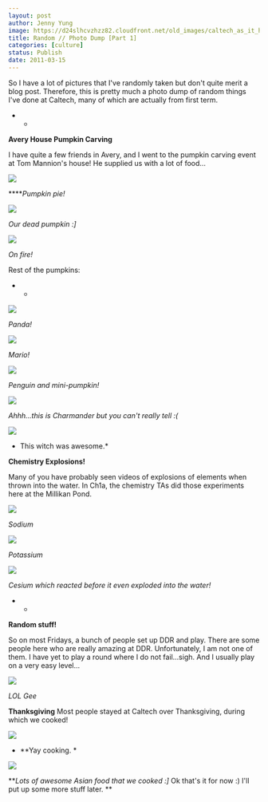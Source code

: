 ```yaml
---
layout: post
author: Jenny Yung
image: https://d24slhcvzhzz82.cloudfront.net/old_images/caltech_as_it_happens/6a0105349b8251970b014e86b3bb14970d.jpg
title: Random // Photo Dump [Part 1] 
categories: [culture]
status: Publish
date: 2011-03-15
---
```


So I have a lot of pictures that I've randomly taken but don't quite merit a blog post. Therefore, this is pretty much a photo dump of random things I've done at Caltech, many of which are actually from first term.


* *


**Avery House Pumpkin Carving**


I have quite a few friends in Avery, and I went to the pumpkin carving event at Tom Mannion's house! He supplied us with a lot of food...

[![](https://4.bp.blogspot.com/_lSY_-cBq12M/TNjxO6GPDwI/AAAAAAAAA1Y/lLfd-kR9t-g/s320/69070_444674836541_666791541_5854184_5014190_n.jpg)](https://4.bp.blogspot.com/_lSY_-cBq12M/TNjxO6GPDwI/AAAAAAAAA1Y/lLfd-kR9t-g/s1600/69070_444674836541_666791541_5854184_5014190_n.jpg)

*****Pumpkin pie!*

[![](https://2.bp.blogspot.com/_lSY_-cBq12M/TNjxpKKqIBI/AAAAAAAAA1c/Jhez4HrSrCw/s320/74295_444675046541_666791541_5854199_678897_n.jpg)](https://2.bp.blogspot.com/_lSY_-cBq12M/TNjxpKKqIBI/AAAAAAAAA1c/Jhez4HrSrCw/s1600/74295_444675046541_666791541_5854199_678897_n.jpg)

*Our dead pumpkin :]*

[![](https://1.bp.blogspot.com/_lSY_-cBq12M/TNjxy4j6DSI/AAAAAAAAA1g/l-1VRn7al-Q/s320/72421_444675106541_666791541_5854202_7800560_n.jpg)](https://1.bp.blogspot.com/_lSY_-cBq12M/TNjxy4j6DSI/AAAAAAAAA1g/l-1VRn7al-Q/s1600/72421_444675106541_666791541_5854202_7800560_n.jpg)

*On fire!*

Rest of the pumpkins:

* *

[![](https://3.bp.blogspot.com/_lSY_-cBq12M/TNjyN-IgeUI/AAAAAAAAA1k/kftMGGN2Pps/s320/33663_444674976541_666791541_5854193_1628497_n.jpg)](https://3.bp.blogspot.com/_lSY_-cBq12M/TNjyN-IgeUI/AAAAAAAAA1k/kftMGGN2Pps/s1600/33663_444674976541_666791541_5854193_1628497_n.jpg)

*Panda!*

[![](https://4.bp.blogspot.com/_lSY_-cBq12M/TNjyOIdxw5I/AAAAAAAAA1o/ubGvk10dyzc/s320/71532_444674986541_666791541_5854194_3235138_n.jpg)](https://4.bp.blogspot.com/_lSY_-cBq12M/TNjyOIdxw5I/AAAAAAAAA1o/ubGvk10dyzc/s1600/71532_444674986541_666791541_5854194_3235138_n.jpg)

*Mario!*

[![](https://4.bp.blogspot.com/_lSY_-cBq12M/TNjyOnj2g0I/AAAAAAAAA1s/JCACg2qvggo/s320/73526_444675076541_666791541_5854201_5373472_n.jpg)](https://4.bp.blogspot.com/_lSY_-cBq12M/TNjyOnj2g0I/AAAAAAAAA1s/JCACg2qvggo/s1600/73526_444675076541_666791541_5854201_5373472_n.jpg)

*Penguin and mini-pumpkin!*

[![](https://4.bp.blogspot.com/_lSY_-cBq12M/TNjyPsTIr6I/AAAAAAAAA1w/6IENpRwvES8/s320/74859_444674961541_666791541_5854192_8351349_n.jpg)](https://4.bp.blogspot.com/_lSY_-cBq12M/TNjyPsTIr6I/AAAAAAAAA1w/6IENpRwvES8/s1600/74859_444674961541_666791541_5854192_8351349_n.jpg)

*Ahhh...this is Charmander but you can't really tell :(*

[![](https://3.bp.blogspot.com/_lSY_-cBq12M/TNjyP14n4QI/AAAAAAAAA10/DQxVlCyd5aU/s320/75747_444674996541_666791541_5854195_3189300_n.jpg)](https://3.bp.blogspot.com/_lSY_-cBq12M/TNjyP14n4QI/AAAAAAAAA10/DQxVlCyd5aU/s1600/75747_444674996541_666791541_5854195_3189300_n.jpg)

* This witch was awesome.*


**Chemistry Explosions!**


Many of you have probably seen videos of explosions of elements when thrown into the water. In Ch1a, the chemistry TAs did those experiments here at the Millikan Pond.



[![](https://4.bp.blogspot.com/_lSY_-cBq12M/TNjzKG0FXEI/AAAAAAAAA14/Hz3ZGbLXnag/s320/006+%25282%2529.JPG)](https://4.bp.blogspot.com/_lSY_-cBq12M/TNjzKG0FXEI/AAAAAAAAA14/Hz3ZGbLXnag/s1600/006+%25282%2529.JPG)

*Sodium*

[![](https://4.bp.blogspot.com/_lSY_-cBq12M/TNjzXT8vzmI/AAAAAAAAA18/9neSAKJJlt0/s320/008+%25282%2529.JPG)](https://4.bp.blogspot.com/_lSY_-cBq12M/TNjzXT8vzmI/AAAAAAAAA18/9neSAKJJlt0/s1600/008+%25282%2529.JPG)

*Potassium*

[![](https://3.bp.blogspot.com/_lSY_-cBq12M/TNjziBxv3vI/AAAAAAAAA2A/HdfXMuf_XG0/s320/011+%25282%2529.JPG)](https://3.bp.blogspot.com/_lSY_-cBq12M/TNjziBxv3vI/AAAAAAAAA2A/HdfXMuf_XG0/s1600/011+%25282%2529.JPG)

*Cesium which reacted before it even exploded into the water!*

* *


**Random stuff!**


So on most Fridays, a bunch of people set up DDR and play. There are some people here who are really amazing at DDR. Unfortunately, I am not one of them. I have yet to play a round where I do not fail...sigh. And I usually play on a very easy level...

[![](https://2.bp.blogspot.com/_lSY_-cBq12M/TNj07pkwLhI/AAAAAAAAA2Q/hzP1C-lW2OU/s320/023.JPG)](https://2.bp.blogspot.com/_lSY_-cBq12M/TNj07pkwLhI/AAAAAAAAA2Q/hzP1C-lW2OU/s1600/023.JPG)

*LOL Gee*

**Thanksgiving**
Most people stayed at Caltech over Thanksgiving, during which we cooked!

*[![](https://3.bp.blogspot.com/_lSY_-cBq12M/TPziqbo87zI/AAAAAAAAA44/D9vUMcSSVHQ/s320/024.JPG)](https://3.bp.blogspot.com/_lSY_-cBq12M/TPziqbo87zI/AAAAAAAAA44/D9vUMcSSVHQ/s1600/024.JPG)*

* **Yay cooking. *

*[![](https://2.bp.blogspot.com/_lSY_-cBq12M/TPzirbygINI/AAAAAAAAA48/VpmyB_u5QjY/s320/025.JPG)](https://2.bp.blogspot.com/_lSY_-cBq12M/TPzirbygINI/AAAAAAAAA48/VpmyB_u5QjY/s1600/025.JPG)*

***Lots of awesome Asian food that we cooked :]*
Ok that's it for now :) I'll put up some more stuff later. **

